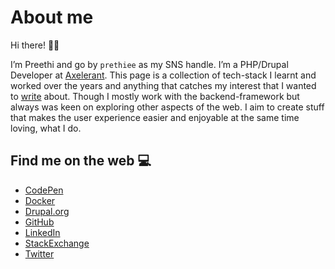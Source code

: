 # About me

Hi there! :raising_hand_woman:

I’m Preethi and go by `prethiee` as my SNS handle. I’m a PHP/Drupal Developer at [Axelerant](https://www.axelerant.com/). This page is a collection of tech-stack I learnt and worked over the years and anything that catches my interest that I wanted to [write](https://prethiee.github.io/blog/) about. Though I mostly work with the backend-framework but always was keen on exploring other aspects of the web. I aim to create stuff that makes the user experience easier and enjoyable at the same time loving, what I do.


## Find me on the web :computer:
* [CodePen](https://codepen.io/prethiee)
* [Docker](https://hub.docker.com/u/prethiee)
* [Drupal.org](https://www.drupal.org/u/prethiee)
* [GitHub](https://github.com/prethiee)
* [LinkedIn](https://www.linkedin.com/in/prethiee/)
* [StackExchange](https://drupal.stackexchange.com/users/94094/prethiee?tab=profile)
* [Twitter](https://twitter.com/prethiee)
